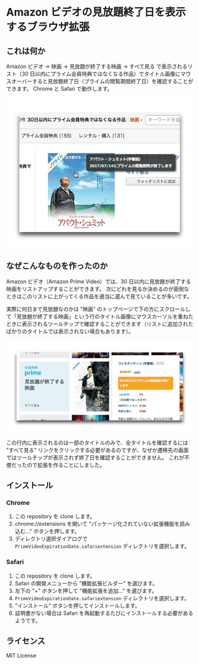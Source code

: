 # Amazon ビデオの見放題終了日を表示するブラウザ拡張

## これは何か

Amazon ビデオ → 映画 → 見放題が終了する映画 → すべて見る
で表示されるリスト（30 日以内にプライム会員特典ではなくなる作品）でタイトル画像にマウスオーバーすると見放題終了日（プライムの閲覧期間終了日）を確認することができます。
Chrome と Safari で動作します。

![how-it-works](screen1.png)

## なぜこんなものを作ったのか

Amazon ビデオ（Amazon Prime Video）では、30 日以内に見放題が終了する映画をリストアップすることができます。
次にどれを見るか決めるのが面倒なときはこのリストに上がってくる作品を適当に選んで見ていることが多いです。

実際に何日まで見放題なのかは "映画" のトップページで下の方にスクロールして「見放題が終了する映画」という行のタイトル画像にマウスカーソルを重ねたときに表示されるツールチップで確認することができます（リストに追加されたばかりのタイトルでは表示されない場合もあります）。

![example](screen2.png)

この行内に表示されるのは一部のタイトルのみで、全タイトルを確認するには "すべて見る" リンクをクリックする必要があるのですが、なぜか遷移先の画面ではツールチップが表示されず終了日を確認することができません。
これが不便だったので拡張を作ることにしました。

## インストール

### Chrome

1. この repository を clone します。
2. chrome://extensions を開いて "パッケージ化されていない拡張機能を読み込む..." ボタンを押します。
3. ディレクトリ選択ダイアログで `PrimeVideoExpirationDate.safariextension` ディレクトリを選択します。

### Safari

1. この repository を clone します。
2. Safari の開発メニューから "機能拡張ビルダー" を選びます。
3. 左下の "+" ボタンを押して "機能拡張を追加…" を選びます。
4. `PrimeVideoExpirationDate.safariextension` ディレクトリを選択します。
5. "インストール" ボタンを押してインストールします。
6. 証明書がない場合は Safari を再起動するたびにインストールする必要があるようです。

## ライセンス

MIT License
